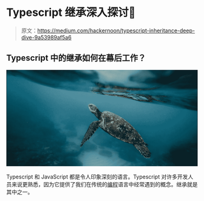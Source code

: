 # Typescript 继承深入探讨🐋

> 原文：<https://medium.com/hackernoon/typescript-inheritance-deep-dive-9a53989af5a6>

## Typescript 中的继承如何在幕后工作？

![](img/06d170b9be5c04273c93bcd4d221e0bc.png)

Typescript 和 JavaScript 都是令人印象深刻的语言。Typescript 对许多开发人员来说更熟悉，因为它提供了我们在传统的[编程](https://hackernoon.com/tagged/programming)语言中经常遇到的概念。继承就是其中之一。